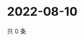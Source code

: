 # 2022-08-10

共 0 条

<!-- BEGIN WEIBO -->
<!-- 最后更新时间 Wed Aug 10 2022 04:17:17 GMT+0800 (China Standard Time) -->

<!-- END WEIBO -->
